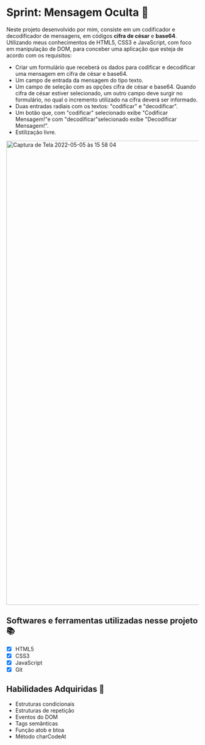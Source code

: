 # Sprint: Mensagem Oculta 🔐
Neste projeto desenvolvido por mim, consiste em um codificador e decodificador de mensagens, em códigos **cifra de césar** e **base64**. Utilizando meus conhecimentos de HTML5, CSS3 e JavaScript, com foco em manipulação de DOM, para conceber uma aplicação que esteja de acordo com os requisitos:

- Criar um formulário que receberá os dados para codificar e decodificar uma mensagem em cifra de césar e base64.
- Um campo de entrada da mensagem do tipo texto.
- Um campo de seleção com as opções cifra de césar e base64. Quando cifra de césar estiver selecionado, um outro campo deve surgir no formulário, no qual o incremento utilizado na cifra deverá ser informado.
- Duas entradas radiais com os textos: "codificar" e "decodificar".
- Um botão que, com "codificar" selecionado exibe "Codificar Mensagem!"e com "decodificar"selecionado exibe "Decodificar Mensagem!".
- Estilização livre.

<img width="1215" alt="Captura de Tela 2022-05-05 às 15 58 04" src="https://user-images.githubusercontent.com/65184920/167196457-7d4f94f1-3c59-439b-8833-d0041df7b824.png">

## Softwares e ferramentas utilizadas nesse projeto 📚

- [x] HTML5
- [x] CSS3
- [x] JavaScript
- [x] Git

## Habilidades Adquiridas 📝

- Estruturas condicionais
- Estruturas de repetição
- Eventos do DOM
- Tags semânticas
- Função atob e btoa
- Método charCodeAt


 



